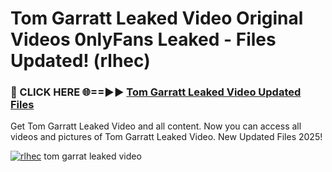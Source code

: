 # Tom Garratt Leaked Video Original Videos 0nlyFans Leaked - Files Updated! (rlhec)

<h3>🔴 CLICK HERE 🌐==►► <a href="https://best4dudes.click/HH4t6V" rel="nofollow">Tom Garratt Leaked Video Updated Files</a></h3>

Get Tom Garratt Leaked Video and all content. Now you can access all videos and pictures of Tom Garratt Leaked Video. New Updated Files 2025!

[![rlhec](https://github.com/user-attachments/assets/8c521d6e-e6e3-4a75-9320-d58ab9d79d5b)](https://best4dudes.click/HH4t6V)
tom garrat leaked video